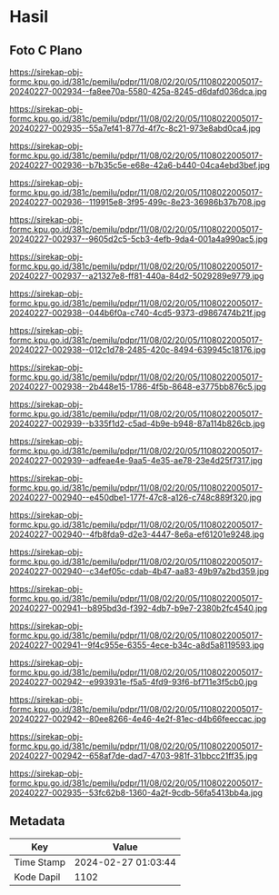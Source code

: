 # Hasil

## Foto C Plano

https://sirekap-obj-formc.kpu.go.id/381c/pemilu/pdpr/11/08/02/20/05/1108022005017-20240227-002934--fa8ee70a-5580-425a-8245-d6dafd036dca.jpg

https://sirekap-obj-formc.kpu.go.id/381c/pemilu/pdpr/11/08/02/20/05/1108022005017-20240227-002935--55a7ef41-877d-4f7c-8c21-973e8abd0ca4.jpg

https://sirekap-obj-formc.kpu.go.id/381c/pemilu/pdpr/11/08/02/20/05/1108022005017-20240227-002936--b7b35c5e-e68e-42a6-b440-04ca4ebd3bef.jpg

https://sirekap-obj-formc.kpu.go.id/381c/pemilu/pdpr/11/08/02/20/05/1108022005017-20240227-002936--119915e8-3f95-499c-8e23-36986b37b708.jpg

https://sirekap-obj-formc.kpu.go.id/381c/pemilu/pdpr/11/08/02/20/05/1108022005017-20240227-002937--9605d2c5-5cb3-4efb-9da4-001a4a990ac5.jpg

https://sirekap-obj-formc.kpu.go.id/381c/pemilu/pdpr/11/08/02/20/05/1108022005017-20240227-002937--a21327e8-ff81-440a-84d2-5029289e9779.jpg

https://sirekap-obj-formc.kpu.go.id/381c/pemilu/pdpr/11/08/02/20/05/1108022005017-20240227-002938--044b6f0a-c740-4cd5-9373-d9867474b21f.jpg

https://sirekap-obj-formc.kpu.go.id/381c/pemilu/pdpr/11/08/02/20/05/1108022005017-20240227-002938--012c1d78-2485-420c-8494-639945c18176.jpg

https://sirekap-obj-formc.kpu.go.id/381c/pemilu/pdpr/11/08/02/20/05/1108022005017-20240227-002938--2b448e15-1786-4f5b-8648-e3775bb876c5.jpg

https://sirekap-obj-formc.kpu.go.id/381c/pemilu/pdpr/11/08/02/20/05/1108022005017-20240227-002939--b335f1d2-c5ad-4b9e-b948-87a114b826cb.jpg

https://sirekap-obj-formc.kpu.go.id/381c/pemilu/pdpr/11/08/02/20/05/1108022005017-20240227-002939--adfeae4e-9aa5-4e35-ae78-23e4d25f7317.jpg

https://sirekap-obj-formc.kpu.go.id/381c/pemilu/pdpr/11/08/02/20/05/1108022005017-20240227-002940--e450dbe1-177f-47c8-a126-c748c889f320.jpg

https://sirekap-obj-formc.kpu.go.id/381c/pemilu/pdpr/11/08/02/20/05/1108022005017-20240227-002940--4fb8fda9-d2e3-4447-8e6a-ef61201e9248.jpg

https://sirekap-obj-formc.kpu.go.id/381c/pemilu/pdpr/11/08/02/20/05/1108022005017-20240227-002940--c34ef05c-cdab-4b47-aa83-49b97a2bd359.jpg

https://sirekap-obj-formc.kpu.go.id/381c/pemilu/pdpr/11/08/02/20/05/1108022005017-20240227-002941--b895bd3d-f392-4db7-b9e7-2380b2fc4540.jpg

https://sirekap-obj-formc.kpu.go.id/381c/pemilu/pdpr/11/08/02/20/05/1108022005017-20240227-002941--9f4c955e-6355-4ece-b34c-a8d5a8119593.jpg

https://sirekap-obj-formc.kpu.go.id/381c/pemilu/pdpr/11/08/02/20/05/1108022005017-20240227-002942--e993931e-f5a5-4fd9-93f6-bf711e3f5cb0.jpg

https://sirekap-obj-formc.kpu.go.id/381c/pemilu/pdpr/11/08/02/20/05/1108022005017-20240227-002942--80ee8266-4e46-4e2f-81ec-d4b66feeccac.jpg

https://sirekap-obj-formc.kpu.go.id/381c/pemilu/pdpr/11/08/02/20/05/1108022005017-20240227-002942--658af7de-dad7-4703-981f-31bbcc21ff35.jpg

https://sirekap-obj-formc.kpu.go.id/381c/pemilu/pdpr/11/08/02/20/05/1108022005017-20240227-002935--53fc62b8-1360-4a2f-9cdb-56fa5413bb4a.jpg


## Metadata

| Key        | Value               |
| ---------- | ------------------- |
| Time Stamp | 2024-02-27 01:03:44 |
| Kode Dapil | 1102                |



